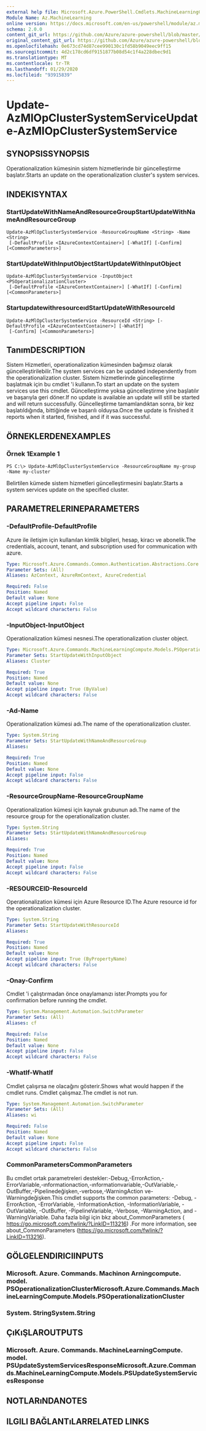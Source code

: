 ```yaml
---
external help file: Microsoft.Azure.PowerShell.Cmdlets.MachineLearningCompute.dll-Help.xml
Module Name: Az.MachineLearning
online version: https://docs.microsoft.com/en-us/powershell/module/az.machinelearning/update-azmlopclustersystemservice
schema: 2.0.0
content_git_url: https://github.com/Azure/azure-powershell/blob/master/src/MachineLearning/MachineLearning/help/Update-AzMlOpClusterSystemService.md
original_content_git_url: https://github.com/Azure/azure-powershell/blob/master/src/MachineLearning/MachineLearning/help/Update-AzMlOpClusterSystemService.md
ms.openlocfilehash: 0e673cd74d87cee990130c1fd58b9049eec9ff15
ms.sourcegitcommit: 4d2c178cd6df9151877b08d54c1f4a228dbec9d1
ms.translationtype: MT
ms.contentlocale: tr-TR
ms.lasthandoff: 01/29/2020
ms.locfileid: "93915839"
---
```

# <span data-ttu-id="1e9f4-101">Update-AzMlOpClusterSystemService</span><span class="sxs-lookup"><span data-stu-id="1e9f4-101">Update-AzMlOpClusterSystemService</span></span>

## <span data-ttu-id="1e9f4-102">SYNOPSIS</span><span class="sxs-lookup"><span data-stu-id="1e9f4-102">SYNOPSIS</span></span>
<span data-ttu-id="1e9f4-103">Operationalization kümesinin sistem hizmetlerinde bir güncelleştirme başlatır.</span><span class="sxs-lookup"><span data-stu-id="1e9f4-103">Starts an update on the operationalization cluster's system services.</span></span>

## <span data-ttu-id="1e9f4-104">INDEKI</span><span class="sxs-lookup"><span data-stu-id="1e9f4-104">SYNTAX</span></span>

### <span data-ttu-id="1e9f4-105">StartUpdateWithNameAndResourceGroup</span><span class="sxs-lookup"><span data-stu-id="1e9f4-105">StartUpdateWithNameAndResourceGroup</span></span>
```
Update-AzMlOpClusterSystemService -ResourceGroupName <String> -Name <String>
 [-DefaultProfile <IAzureContextContainer>] [-WhatIf] [-Confirm] [<CommonParameters>]
```

### <span data-ttu-id="1e9f4-106">StartUpdateWithInputObject</span><span class="sxs-lookup"><span data-stu-id="1e9f4-106">StartUpdateWithInputObject</span></span>
```
Update-AzMlOpClusterSystemService -InputObject <PSOperationalizationCluster>
 [-DefaultProfile <IAzureContextContainer>] [-WhatIf] [-Confirm] [<CommonParameters>]
```

### <span data-ttu-id="1e9f4-107">Startupdatewithresourceıd</span><span class="sxs-lookup"><span data-stu-id="1e9f4-107">StartUpdateWithResourceId</span></span>
```
Update-AzMlOpClusterSystemService -ResourceId <String> [-DefaultProfile <IAzureContextContainer>] [-WhatIf]
 [-Confirm] [<CommonParameters>]
```

## <span data-ttu-id="1e9f4-108">Tanım</span><span class="sxs-lookup"><span data-stu-id="1e9f4-108">DESCRIPTION</span></span>
<span data-ttu-id="1e9f4-109">Sistem Hizmetleri, operationalization kümesinden bağımsız olarak güncelleştirilebilir.</span><span class="sxs-lookup"><span data-stu-id="1e9f4-109">The system services can be updated independently from the operationalization cluster.</span></span> <span data-ttu-id="1e9f4-110">Sistem hizmetlerinde güncelleştirme başlatmak için bu cmdlet 'i kullanın.</span><span class="sxs-lookup"><span data-stu-id="1e9f4-110">To start an update on the system services use this cmdlet.</span></span> <span data-ttu-id="1e9f4-111">Güncelleştirme yoksa güncelleştirme yine başlatılır ve başarıyla geri döner.</span><span class="sxs-lookup"><span data-stu-id="1e9f4-111">If no update is available an update will still be started and will return successfully.</span></span> <span data-ttu-id="1e9f4-112">Güncelleştirme tamamlandıktan sonra, bir kez başlatıldığında, bittiğinde ve başarılı olduysa.</span><span class="sxs-lookup"><span data-stu-id="1e9f4-112">Once the update is finished it reports when it started, finished, and if it was successful.</span></span>

## <span data-ttu-id="1e9f4-113">ÖRNEKLERDEN</span><span class="sxs-lookup"><span data-stu-id="1e9f4-113">EXAMPLES</span></span>

### <span data-ttu-id="1e9f4-114">Örnek 1</span><span class="sxs-lookup"><span data-stu-id="1e9f4-114">Example 1</span></span>
```
PS C:\> Update-AzMlOpClusterSystemService -ResourceGroupName my-group -Name my-cluster
```

<span data-ttu-id="1e9f4-115">Belirtilen kümede sistem hizmetleri güncelleştirmesini başlatır.</span><span class="sxs-lookup"><span data-stu-id="1e9f4-115">Starts a system services update on the specified cluster.</span></span> 

## <span data-ttu-id="1e9f4-116">PARAMETRELERINE</span><span class="sxs-lookup"><span data-stu-id="1e9f4-116">PARAMETERS</span></span>

### <span data-ttu-id="1e9f4-117">-DefaultProfile</span><span class="sxs-lookup"><span data-stu-id="1e9f4-117">-DefaultProfile</span></span>
<span data-ttu-id="1e9f4-118">Azure ile iletişim için kullanılan kimlik bilgileri, hesap, kiracı ve abonelik.</span><span class="sxs-lookup"><span data-stu-id="1e9f4-118">The credentials, account, tenant, and subscription used for communication with azure.</span></span>

```yaml
Type: Microsoft.Azure.Commands.Common.Authentication.Abstractions.Core.IAzureContextContainer
Parameter Sets: (All)
Aliases: AzContext, AzureRmContext, AzureCredential

Required: False
Position: Named
Default value: None
Accept pipeline input: False
Accept wildcard characters: False
```

### <span data-ttu-id="1e9f4-119">-InputObject</span><span class="sxs-lookup"><span data-stu-id="1e9f4-119">-InputObject</span></span>
<span data-ttu-id="1e9f4-120">Operationalization kümesi nesnesi.</span><span class="sxs-lookup"><span data-stu-id="1e9f4-120">The operationalization cluster object.</span></span>

```yaml
Type: Microsoft.Azure.Commands.MachineLearningCompute.Models.PSOperationalizationCluster
Parameter Sets: StartUpdateWithInputObject
Aliases: Cluster

Required: True
Position: Named
Default value: None
Accept pipeline input: True (ByValue)
Accept wildcard characters: False
```

### <span data-ttu-id="1e9f4-121">-Ad</span><span class="sxs-lookup"><span data-stu-id="1e9f4-121">-Name</span></span>
<span data-ttu-id="1e9f4-122">Operationalization kümesi adı.</span><span class="sxs-lookup"><span data-stu-id="1e9f4-122">The name of the operationalization cluster.</span></span>

```yaml
Type: System.String
Parameter Sets: StartUpdateWithNameAndResourceGroup
Aliases:

Required: True
Position: Named
Default value: None
Accept pipeline input: False
Accept wildcard characters: False
```

### <span data-ttu-id="1e9f4-123">-ResourceGroupName</span><span class="sxs-lookup"><span data-stu-id="1e9f4-123">-ResourceGroupName</span></span>
<span data-ttu-id="1e9f4-124">Operationalization kümesi için kaynak grubunun adı.</span><span class="sxs-lookup"><span data-stu-id="1e9f4-124">The name of the resource group for the operationalization cluster.</span></span>

```yaml
Type: System.String
Parameter Sets: StartUpdateWithNameAndResourceGroup
Aliases:

Required: True
Position: Named
Default value: None
Accept pipeline input: False
Accept wildcard characters: False
```

### <span data-ttu-id="1e9f4-125">-RESOURCEID</span><span class="sxs-lookup"><span data-stu-id="1e9f4-125">-ResourceId</span></span>
<span data-ttu-id="1e9f4-126">Operationalization kümesi için Azure Resource ID.</span><span class="sxs-lookup"><span data-stu-id="1e9f4-126">The Azure resource id for the operationalization cluster.</span></span>

```yaml
Type: System.String
Parameter Sets: StartUpdateWithResourceId
Aliases:

Required: True
Position: Named
Default value: None
Accept pipeline input: True (ByPropertyName)
Accept wildcard characters: False
```

### <span data-ttu-id="1e9f4-127">-Onay</span><span class="sxs-lookup"><span data-stu-id="1e9f4-127">-Confirm</span></span>
<span data-ttu-id="1e9f4-128">Cmdlet 'i çalıştırmadan önce onaylamanızı ister.</span><span class="sxs-lookup"><span data-stu-id="1e9f4-128">Prompts you for confirmation before running the cmdlet.</span></span>

```yaml
Type: System.Management.Automation.SwitchParameter
Parameter Sets: (All)
Aliases: cf

Required: False
Position: Named
Default value: None
Accept pipeline input: False
Accept wildcard characters: False
```

### <span data-ttu-id="1e9f4-129">-WhatIf</span><span class="sxs-lookup"><span data-stu-id="1e9f4-129">-WhatIf</span></span>
<span data-ttu-id="1e9f4-130">Cmdlet çalışırsa ne olacağını gösterir.</span><span class="sxs-lookup"><span data-stu-id="1e9f4-130">Shows what would happen if the cmdlet runs.</span></span>
<span data-ttu-id="1e9f4-131">Cmdlet çalışmaz.</span><span class="sxs-lookup"><span data-stu-id="1e9f4-131">The cmdlet is not run.</span></span>

```yaml
Type: System.Management.Automation.SwitchParameter
Parameter Sets: (All)
Aliases: wi

Required: False
Position: Named
Default value: None
Accept pipeline input: False
Accept wildcard characters: False
```

### <span data-ttu-id="1e9f4-132">CommonParameters</span><span class="sxs-lookup"><span data-stu-id="1e9f4-132">CommonParameters</span></span>
<span data-ttu-id="1e9f4-133">Bu cmdlet ortak parametreleri destekler:-Debug,-ErrorAction,-ErrorVariable,-ınformationaction,-ınformationvariable,-OutVariable,-OutBuffer,-Pipelinedeğişken,-verbose,-WarningAction ve-Warningdeğişken.</span><span class="sxs-lookup"><span data-stu-id="1e9f4-133">This cmdlet supports the common parameters: -Debug, -ErrorAction, -ErrorVariable, -InformationAction, -InformationVariable, -OutVariable, -OutBuffer, -PipelineVariable, -Verbose, -WarningAction, and -WarningVariable.</span></span> <span data-ttu-id="1e9f4-134">Daha fazla bilgi için bkz about_CommonParameters ( https://go.microsoft.com/fwlink/?LinkID=113216) .</span><span class="sxs-lookup"><span data-stu-id="1e9f4-134">For more information, see about_CommonParameters (https://go.microsoft.com/fwlink/?LinkID=113216).</span></span>

## <span data-ttu-id="1e9f4-135">GÖLGELENDIRICI</span><span class="sxs-lookup"><span data-stu-id="1e9f4-135">INPUTS</span></span>

### <span data-ttu-id="1e9f4-136">Microsoft. Azure. Commands. Machinon Arningcompute. model. PSOperationalizationCluster</span><span class="sxs-lookup"><span data-stu-id="1e9f4-136">Microsoft.Azure.Commands.MachineLearningCompute.Models.PSOperationalizationCluster</span></span>

### <span data-ttu-id="1e9f4-137">System. String</span><span class="sxs-lookup"><span data-stu-id="1e9f4-137">System.String</span></span>

## <span data-ttu-id="1e9f4-138">ÇıKıŞLAR</span><span class="sxs-lookup"><span data-stu-id="1e9f4-138">OUTPUTS</span></span>

### <span data-ttu-id="1e9f4-139">Microsoft. Azure. Commands. MachineLearningCompute. model. PSUpdateSystemServicesResponse</span><span class="sxs-lookup"><span data-stu-id="1e9f4-139">Microsoft.Azure.Commands.MachineLearningCompute.Models.PSUpdateSystemServicesResponse</span></span>

## <span data-ttu-id="1e9f4-140">NOTLARıNDA</span><span class="sxs-lookup"><span data-stu-id="1e9f4-140">NOTES</span></span>

## <span data-ttu-id="1e9f4-141">ILGILI BAĞLANTıLAR</span><span class="sxs-lookup"><span data-stu-id="1e9f4-141">RELATED LINKS</span></span>
